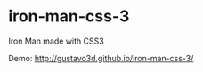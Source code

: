 iron-man-css-3
==============

Iron Man made with CSS3

Demo: http://gustavo3d.github.io/iron-man-css-3/
